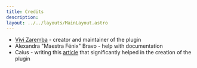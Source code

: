 ```yaml
---
title: Credits
description: 
layout: ../../layouts/MainLayout.astro
---
```


- [Vivi Zaremba](https://lunaryuko.space/) - creator and maintainer of the plugin
- Alexandra "Maestra Fénix" Bravo - help with documentation
- Caius - writing this [article](https://itscai.us/blog/post/ue-view-extensions/) that significantly helped in the creation of the plugin